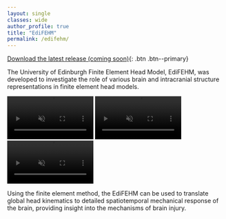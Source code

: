 ```yaml
---
layout: single
classes: wide
author_profile: true
title: "EdiFEHM"
permalink: /edifehm/
---
```


[Download the latest release (coming soon)](https://github.com/isDynamics/EdiFEHM){: .btn .btn--primary}

The University of Edinburgh Finite Element Head Model, EdiFEHM, was developed to investigate the role of various brain and intracranial structure representations in finite element head models.

<div class="video-container">
  <video width="200" autoplay muted loop playsinline>
    <source src="../assets/videos/edifehm1.mp4" type="video/mp4">
    Your browser does not support the video tag.
  </video>
  <video width="200" autoplay muted loop playsinline>
    <source src="../assets/videos/edifehm2.mp4" type="video/mp4">
    Your browser does not support the video tag.
  </video>
  <video width="200" autoplay muted loop playsinline>
    <source src="../assets/videos/edifehm3.mp4" type="video/mp4">
    Your browser does not support the video tag.
  </video>
</div>

Using the finite element method, the EdiFEHM can be used to translate global head kinematics to detailed spatiotemporal mechanical response of the brain, providing insight into the mechanisms of brain injury.

<!-- <img src="../assets/images/edifehm/edifehm1.png" alt="EdiFEHM"> -->


